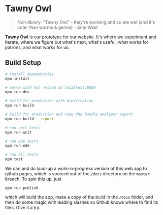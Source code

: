 # Tawny Owl

> Non-library: "Tawny Owl" - they're evolving and so are we! (and it's cuter than worms & germs) - Amy West

**Tawny Owl** is our prototype for our website. It's where we experiment and iterate, where we figure out what's next, what's useful, what works for patrons, and what works for us.

## Build Setup

``` bash
# install dependencies
npm install

# serve with hot reload at localhost:8080
npm run dev

# build for production with minification
npm run build

# build for production and view the bundle analyzer report
npm run build --report

# run unit tests
npm run unit

# run e2e tests
npm run e2e

# run all tests
npm test
```

We can and do load-up a work-in-progress version of this web app to github pages,
which is sourced out of the `/docs` directory on the `master` branch. To spin this up,
just
```
npm run publish
```
which will build the app, make a copy of the build in the `/docs` folder, and then do 
some magic with leading slashes so Github knows where to find its files. Give it a try.